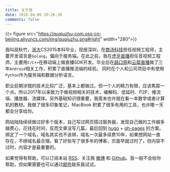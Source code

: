 ```yaml
---
title: 关于我
date: 2016-04-06 20:26:38
comments: false
---
```


{{< figure src="https://quqiuzhu-com.oss-cn-beijing.aliyuncs.com/img/quqiuzhu.png#right" width="280">}}

我叫屈秋竹，[浙大][zju]CS2015本科毕业，现居深圳，在[商汤科技][sensetime]担任视频工程师，主要开发语言是`Golang`，偏向于服务端。在此之前，我在[虎牙直播][huya]担任音视频工程师，主要用`C/C++`在移动端上做直播SDK开发。毕业后在[路口网][lukou]和[云犀直播][yunxi]做了三年`Android`相关工作，积累了直播推流端的经验。 同时在个人和公司项目中有使用`Python`作为服务端和数据分析语言。

职业前期涉猎的技术比较广泛，基本上都做过。但一个人的精力有限，应该焦距一个点。所以2017年以来致力于做视频相关的技术，编解码、低延时、P2P、推流端、播放器、流媒体。另外基础知识很重要，我周末也许就在看一本数学或者计算机的教材。我做了很多印象笔记，MacBook 积累了很多有用的工具，也许哪一天都会分享给你。

网站陆陆续续做过好多个版本，自己写过网页搭过服务器，发现自己做的工作越多越费心，花钱花时间，反而文章没写几篇，最后回到 [hugo][hugo] + [gh-pages][gh-pages] 的方案。绑定了一个域名，域名其实也不该绑，域名一次最多续费10年，如果想网站一直存在，不绑域名最合理。看了好些写了很多年的博客，页面早就过时了，但内容不过时，内容才是最重要的。

如果觉得有帮助，可以订阅本站 [RSS][rss]、关注我 [微博][weibo] 和 [Github][github]。我一般不会给你帮助，但如果需要也可以通过[邮件][mail]联系我试试。

[zju]: [https://www.zju.edu.cn]
[lukou]: http://www.lukou.com/
[yunxi]: http://yunxi.tv/
[huya]: https://www.huya.com/
[sensetime]: https://www.sensetime.com/
[gh-pages]: https://pages.github.com/
[hugo]: http://gohugo.io
[mail]: http://mail.qq.com/cgi-bin/qm_share?t=qm_mailme&email=WSgsKDAsIzEsGSgodzo2NA
[github]: https://github.com/quqiuzhu/
[weibo]: https://weibo.com/quqiuzhu/
[rss]: /index.xml